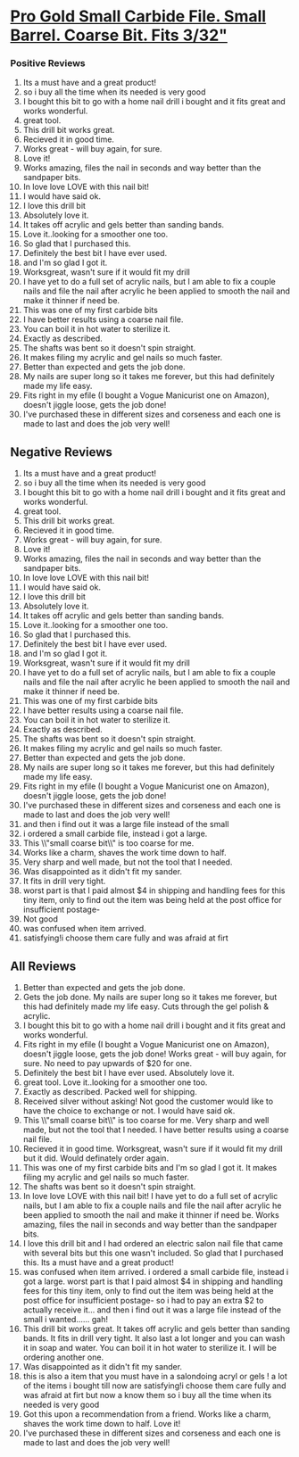 # [Pro Gold Small Carbide File. Small Barrel. Coarse Bit. Fits 3/32&quot;](https://products.checkmycream.com/products/Pro-Gold-Small-Carbide-File.-Small-Barrel.-Coarse-Bit.-Fits-332&quot;.html)

### Positive Reviews

<ol>
      <li>Its a must have and a great product!</li>
      <li>so i buy all the time when its needed is very good</li>
      <li>I bought this bit to go with a home nail drill i bought and it fits great and works wonderful.</li>
      <li>great tool.</li>
      <li>This drill bit works great.</li>
      <li>Recieved it in good time.</li>
      <li>Works great - will buy again, for sure.</li>
      <li>Love it!</li>
      <li>Works amazing, files the nail in seconds and way better than the sandpaper bits.</li>
      <li>In love love LOVE with this nail bit!</li>
      <li>I would have said ok.</li>
      <li>I love this drill bit</li>
      <li>Absolutely love it.</li>
      <li>It takes off acrylic and gels better than sanding bands.</li>
      <li>Love it..looking for a smoother one too.</li>
      <li>So glad that I purchased this.</li>
      <li>Definitely the best bit I have ever used.</li>
      <li>and I&#x27;m so glad I got it.  </li>
      <li>Worksgreat, wasn&#x27;t sure if it would fit my drill</li>
      <li>I have yet to do a full set of acrylic nails, but I am able to fix a couple nails and file the nail after acrylic he been applied to smooth the nail and make it thinner if need be.</li>
      <li>This was one of my first carbide bits</li>
      <li>I have better results using a coarse nail file.</li>
      <li>You can boil it in hot water to sterilize it.</li>
      <li>Exactly as described.</li>
      <li>The shafts was bent so it doesn&#x27;t spin straight.</li>
      <li>It makes filing my acrylic and gel nails so much faster.</li>
      <li>Better than expected and gets the job done.</li>
      <li>My nails are super long so it takes me forever, but this had definitely made my life easy.</li>
      <li>Fits right in my efile (I bought a Vogue Manicurist one on Amazon), doesn&#x27;t jiggle loose, gets the job done!</li>
      <li>I&#x27;ve purchased these in different sizes and corseness and each one is made to last and does the job very well!</li>
</ol>


<h2>Negative Reviews</h2>
<ol>
<li> Its a must have and a great product!</li>
<li> so i buy all the time when its needed is very good</li>
<li> I bought this bit to go with a home nail drill i bought and it fits great and works wonderful.</li>
<li> great tool.</li>
<li> This drill bit works great.</li>
<li> Recieved it in good time.</li>
<li> Works great - will buy again, for sure.</li>
<li> Love it!</li>
<li> Works amazing, files the nail in seconds and way better than the sandpaper bits.</li>
<li> In love love LOVE with this nail bit!</li>
<li> I would have said ok.</li>
<li> I love this drill bit</li>
<li> Absolutely love it.</li>
<li> It takes off acrylic and gels better than sanding bands.</li>
<li> Love it..looking for a smoother one too.</li>
<li> So glad that I purchased this.</li>
<li> Definitely the best bit I have ever used.</li>
<li> and I&#x27;m so glad I got it.  </li>
<li> Worksgreat, wasn&#x27;t sure if it would fit my drill</li>
<li> I have yet to do a full set of acrylic nails, but I am able to fix a couple nails and file the nail after acrylic he been applied to smooth the nail and make it thinner if need be.</li>
<li> This was one of my first carbide bits</li>
<li> I have better results using a coarse nail file.</li>
<li> You can boil it in hot water to sterilize it.</li>
<li> Exactly as described.</li>
<li> The shafts was bent so it doesn&#x27;t spin straight.</li>
<li> It makes filing my acrylic and gel nails so much faster.</li>
<li> Better than expected and gets the job done.</li>
<li> My nails are super long so it takes me forever, but this had definitely made my life easy.</li>
<li> Fits right in my efile (I bought a Vogue Manicurist one on Amazon), doesn&#x27;t jiggle loose, gets the job done!</li>
<li> I&#x27;ve purchased these in different sizes and corseness and each one is made to last and does the job very well!</li>
<li> and then i find out it was a large file instead of the small</li>
<li> i ordered a small carbide file, instead i got a large.</li>
<li> This \\&quot;small coarse bit\\&quot; is too coarse for me.</li>
<li> Works like a charm, shaves the work time down to half.</li>
<li> Very sharp and well made, but not the tool that I needed.</li>
<li> Was disappointed as it didn&#x27;t fit my sander.</li>
<li> It fits in drill very tight.</li>
<li> worst part is that I paid almost $4 in shipping and handling fees for this tiny item, only to find out the item was being held at the post office for insufficient postage-</li>
<li> Not good</li>
<li> was confused when item arrived.</li>
<li> satisfying!i choose them care fully and was afraid at firt</li>
</ol>

<h2>All Reviews</h2>

<ol>
    <li> Better than expected and gets the job done.</li>
    <li> Gets the job done. My nails are super long so it takes me forever, but this had definitely made my life easy. Cuts through the gel polish &amp; acrylic.</li>
    <li> I bought this bit to go with a home nail drill i bought and it fits great and works wonderful.</li>
    <li> Fits right in my efile (I bought a Vogue Manicurist one on Amazon), doesn&#x27;t jiggle loose, gets the job done! Works great - will buy again, for sure. No need to pay upwards of $20 for one.</li>
    <li> Definitely the best bit I have ever used. Absolutely love it.</li>
    <li> great tool. Love it..looking for a smoother one too.</li>
    <li> Exactly as described. Packed well for shipping.</li>
    <li> Received silver without asking! Not good the customer would like to have the choice to exchange or not. I would have said ok.</li>
    <li> This \\&quot;small coarse bit\\&quot; is too coarse for me. Very sharp and well made, but not the tool that I needed. I have better results using a coarse nail file.</li>
    <li> Recieved it in good time. Worksgreat, wasn&#x27;t sure if it would fit my drill but it did. Would definately order again.</li>
    <li> This was one of my first carbide bits and I&#x27;m so glad I got it.  It makes filing my acrylic and gel nails so much faster.</li>
    <li> The shafts was bent so it doesn&#x27;t spin straight.</li>
    <li> In love love LOVE with this nail bit! I have yet to do a full set of acrylic nails, but I am able to fix a couple nails and file the nail after acrylic he been applied to smooth the nail and make it thinner if need be. Works amazing, files the nail in seconds and way better than the sandpaper bits.</li>
    <li> I love this drill bit and I had ordered an electric salon nail file that came with several bits but this one wasn&#x27;t included. So glad that I purchased this. Its a must have and a great product!</li>
    <li> was confused when item arrived. i ordered a small carbide file, instead i got a large. worst part is that I paid almost $4 in shipping and handling fees for this tiny item, only to find out the item was being held at the post office for insufficient postage- so i had to pay an extra $2 to actually receive it... and then i find out it was a large file instead of the small i wanted...... gah!</li>
    <li> This drill bit works great. It takes off acrylic and gels better than sanding bands. It fits in drill very tight. It also last a lot longer and you can wash it in soap and water. You can boil it in hot water to sterilize it. I will be ordering another one.</li>
    <li> Was disappointed as it didn&#x27;t fit my sander.</li>
    <li> this is also a item that you must have in a salondoing acryl or gels ! a lot of the items i bought till now are satisfying!i choose them care fully and was afraid at firt but now a know them so i buy all the time when its needed is very good</li>
    <li> Got this upon a recommendation from a friend.  Works like a charm, shaves the work time down to half. Love it!</li>
    <li> I&#x27;ve purchased these in different sizes and corseness and each one is made to last and does the job very well!</li>
</ol>




